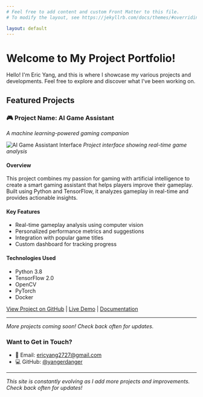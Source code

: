 ```yaml
---
# Feel free to add content and custom Front Matter to this file.
# To modify the layout, see https://jekyllrb.com/docs/themes/#overriding-theme-defaults

layout: default
---
```


# Welcome to My Project Portfolio!

Hello! I'm Eric Yang, and this is where I showcase my various projects and developments. Feel free to explore and discover what I've been working on.

## Featured Projects

### 🎮 Project Name: AI Game Assistant
*A machine learning-powered gaming companion*

![AI Game Assistant Interface](/assets/images/project-example.jpg)
*Project interface showing real-time game analysis*

#### Overview
This project combines my passion for gaming with artificial intelligence to create a smart gaming assistant that helps players improve their gameplay. Built using Python and TensorFlow, it analyzes gameplay in real-time and provides actionable insights.

#### Key Features
- Real-time gameplay analysis using computer vision
- Personalized performance metrics and suggestions
- Integration with popular game titles
- Custom dashboard for tracking progress

#### Technologies Used
- Python 3.8
- TensorFlow 2.0
- OpenCV
- PyTorch
- Docker

[View Project on GitHub](#) | [Live Demo](#) | [Documentation](#)

---

*More projects coming soon! Check back often for updates.*

### Want to Get in Touch?

- 📧 Email: [ericyang2727@gmail.com](mailto:ericyang2727@gmail.com)
- 💻 GitHub: [@yangerdanger](https://github.com/yangerdanger)

---

*This site is constantly evolving as I add more projects and improvements. Check back often for updates!*
